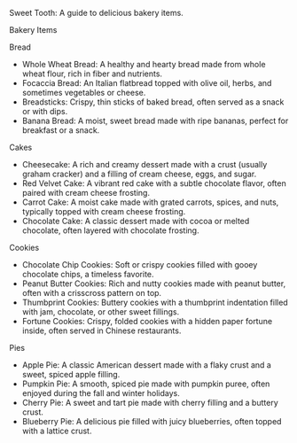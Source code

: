Sweet Tooth:
A guide to delicious bakery items.

Bakery Items

Bread
- Whole Wheat Bread: A healthy and hearty bread made from whole wheat flour, rich in fiber and nutrients.
- Focaccia Bread: An Italian flatbread topped with olive oil, herbs, and sometimes vegetables or cheese.
- Breadsticks: Crispy, thin sticks of baked bread, often served as a snack or with dips.
- Banana Bread: A moist, sweet bread made with ripe bananas, perfect for breakfast or a snack.

Cakes
- Cheesecake: A rich and creamy dessert made with a crust (usually graham cracker) and a filling of cream cheese, eggs, and sugar.
- Red Velvet Cake: A vibrant red cake with a subtle chocolate flavor, often paired with cream cheese frosting.
- Carrot Cake: A moist cake made with grated carrots, spices, and nuts, typically topped with cream cheese frosting.
- Chocolate Cake: A classic dessert made with cocoa or melted chocolate, often layered with chocolate frosting.

Cookies
- Chocolate Chip Cookies: Soft or crispy cookies filled with gooey chocolate chips, a timeless favorite.
- Peanut Butter Cookies: Rich and nutty cookies made with peanut butter, often with a crisscross pattern on top.
- Thumbprint Cookies: Buttery cookies with a thumbprint indentation filled with jam, chocolate, or other sweet fillings.
- Fortune Cookies: Crispy, folded cookies with a hidden paper fortune inside, often served in Chinese restaurants.

Pies
- Apple Pie: A classic American dessert made with a flaky crust and a sweet, spiced apple filling.
- Pumpkin Pie: A smooth, spiced pie made with pumpkin puree, often enjoyed during the fall and winter holidays.
- Cherry Pie: A sweet and tart pie made with cherry filling and a buttery crust.
- Blueberry Pie: A delicious pie filled with juicy blueberries, often topped with a lattice crust.

